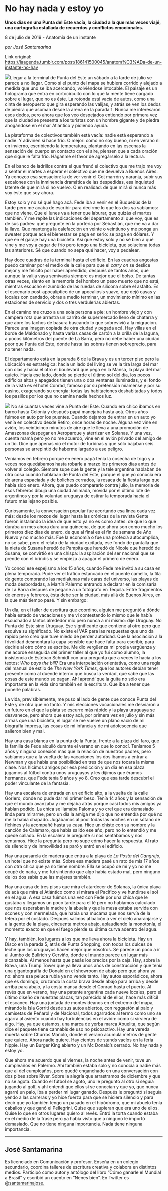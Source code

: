 # No hay nada y estoy yo

**Unos días en una Punta del Este vacía, la ciudad a la que más veces viajé, una cartografía estallada de recuerdos y conflictos emocionales.**

8 de julio de 2019 - Anatomía de un instante

_por José Santamarina_

Link original: https://laagenda.tumblr.com/post/186141500045/anatom%C3%ADa-de-un-instante-no-hay

![](https://64.media.tumblr.com/0bc1e4d48289dce47e626c6fd6a0fe64/2e12117339e6a534-1c/s500x750/f405b69f43937062144b6987664487ab9242afbc.jpg)Llegar a la
terminal de Punta del Este un sábado a la tarde de julio se parece a no llegar.
Como si el punto del mapa se hubiera corrido y alejado a medida que uno se iba
acercando, volviéndose intocable. El paisaje es un holograma que entra en
cortocircuito con lo que la mente tiene cargado sobre el lugar, que no es éste.
La rotonda está vacía de autos, como una cinta de aeropuerto que gira esperando
las valijas, y atrás se ven los dedos de piedra que asoman desde la arena en la
parada 1. Nunca me interesaron esos dedos, pero ahora que los veo despejados
entiendo por primera vez que la ciudad se presenta a los turistas con un hombre
gigante y de piedra ahogándose en el mar Atlántico y pidiendo ayuda. 

La plataforma de
colectivos también está vacía: nadie está esperando a nadie. Y adivinen si hace
frío. O mejor: como no soy bueno, ni en verano ni en invierno, escribiendo la
temperatura, plantando en las escenas la sensación del cuerpo en contacto con
el aire, piensen que a cada oración que sigue le falta frío. Háganme el favor
de agregárselo a la lectura. 

En el banco de
ladrillos contra el que frenó el colectivo que me trajo me voy a sentar el
martes a esperar el colectivo que me devuelva a Buenos Aires. Ya conozco esa
sensación: la de ver venir el Cot marrón y naranja, subir sus escalones con la
inminencia dramática de las despedidas, esa inquietud latente de que mirá si no
vuelvo. O en realidad: de que mirá si nunca más soy éste que soy ahora. 

Estoy solo y no
sé qué hago acá. Fede iba a venir en el Buquebús de la tarde pero me acaba de
escribir para decirme lo que los dos ya sabíamos: que no viene. Que el lunes va
a tener que laburar, que quizás el martes también. Y me repite las indicaciones
del departamento al que voy, que es de sus padres: que pregunte en la portería
por Sebastián, que me va a dar la llave. Que mantenga la calefacción en veinte
o veintiuno y me ponga un sweater porque acá el bienestar se paga en serio: se
paga en dólares. Y que en el garaje hay una bicicleta. Así que estoy solo y no
sé bien a qué vine y me voy a cagar de frío pero tengo una bicicleta, que
soluciona todas las anteriores. Sé que cuando no sepa qué hacer, voy a
pedalear. 

Hay doce cuadras
de la terminal hasta el edificio. En las cuadras angostas puedo caminar por el
medio de la calle para que el *carry on*
se deslice mejor y me felicito por haber aprendido, después de tantos años, que
aunque la valija vaya semivacía siempre es mejor que el bolso. De tantas otras
veces, siento en la memoria del hombro un peso muerto que no está, mientras
escucho el zumbido de las ruedas de silicona sobre el asfalto. Es el escenario
post-apocalíptico de un apocalipsis suave, que dejó casas y locales con candado,
obras a medio terminar, un movimiento mínimo en las estaciones de servicio y
dos o tres verdulerías abiertas. 

En el camino me
cruzo a una sola persona a pie: un hombre viejo y con campera rota que arrastra
un carrito de supermercado lleno de chatarra y que abre los tachos de basura
buscando lo que sobrevivió a la migración. Parece una imagen copiada de otra
ciudad y pegada acá. Hay villas en el borde de Maldonado y hasta varias casas
de cartón a la orilla de la laguna, a pocos kilómetros del puente de La Barra,
pero no debe haber una ciudad peor que Punta del Este, donde hasta las sobras
tienen sobreprecio, para no tener nada. 

El departamento
está en la parada 6 de la Brava y es un tercer piso pero la ubicación es
estratégica: hacia un lado del living se ve la tira larga del mar con olas y
hacia el otro el boulevard que pega en la Mansa, la playa del mar quieto. Hacia
ese lado, donde se pierde el último sol del día, los pocos edificios altos y
apagados tienen una o dos ventanas iluminadas, y el fondo de la vista es el
hotel Conrad, famoso por su pretensión miamense y por su casino, exagerando su
energía: todas las habitaciones deshabitadas y todos los pasillos por los que
no camina nadie hechos luz. 

![](https://64.media.tumblr.com/0bc1e4d48289dce47e626c6fd6a0fe64/2e12117339e6a534-1c/s500x750/f405b69f43937062144b6987664487ab9242afbc.jpg)
No sé cuántas
veces vine a Punta del Este. Cuando era chico íbamos en barco hasta Colonia y
después papá manejaba hasta acá. Otros años fuimos en auto por los puentes. Cuando
dejamos de entrar en un auto yo venía en colectivo desde Retiro, once horas de
noche. Alguna vez vine en avión, los veinticinco minutos de aire que le lleva a
una promoción de Amaszonas despegar en Aeroparque y aterrizar en Solanas. Y una
vez, cuenta mamá pero yo no me acuerdo, vine en el avión privado del amigo de
un tío. Dice que apenas vio el motor de turbinas y que sólo bajaban seis personas
se arrepintió de haberme largado a ese peligro. 

Veníamos en
febrero porque en enero papá tenía la cosecha de trigo y a veces nos quedábamos
hasta robarle a marzo los primeros días antes de volver al colegio. Siempre
supe que la gente y la tele argentina hablaban de otra cosa cuando hablaban de
Punta del Este, porque el que yo conocía era de arena espaciada y de boliches
cerrados, la resaca de la fiesta larga que había sido enero. Ahora, que puedo
compararlo contra julio, la memoria de esos febreros dibuja una ciudad animada,
movida por el último lote de argentinos y por la voluntad uruguaya de estirar
la temporada hacia el futuro más lejano posible. 

Curiosamente, la
conversación popular fue acortando esa línea cada vez más: desde los mozos del
lugar hasta las crónicas de la revista Gente fueron instalando la idea de que
esto ya no es como antes: de que lo que duraba un mes ahora dura una quincena,
de que ahora son como mucho los primeros diez días de enero, de que al final es
el fin de semana de Año Nuevo y no mucho más. Fue la economía o fue una
profecía autocumplida, no se sabe, pero el relato de la ciudad excitada, ese
fondo de pantalla que la nieta de Susana heredó de Pampita que heredó de Nicole
que heredó de Susana, se convirtió en una chispa: la aspiración del ser
nacional que se prende con el brindis y se empieza a apagar el primero de
enero. 

Yo conocí ese espejismo
a los 15 años, cuando Fede me invitó a su casa en plena temporada. Pude ver el
tráfico estancado en el puente camello, la fila de gente comprando las
medialunas más caras del universo, las playas de moda desbordadas, a Martín
Palermo entrando a declarar en la comisaría de La Barra después de pegarle a un
fotógrafo en Tequila. Entre fragmentos de eneros y febreros, ésta debe ser la
ciudad, más allá de Buenos Aires, en la que más tiempo pasé. Y sin embargo: 

Un día, en el
taller de escritura que coordino, alguien me preguntó a dónde había estado de vacaciones
y me vi contestando lo mismo que le había escuchado a tantos alrededor mío pero
nunca a mí mismo: dije Uruguay. No Punta del Este sino Uruguay. Ese
significante que contiene al otro pero que esquiva su significado. No existe el
VAR para las respuestas que uno da rápido pero creo que tuve miedo de perder
autoridad. Que la asociación a la frivolidad desmontara la capa sensible que
hace falta para escribir, para decirle al otro cómo se escribe. Me dio
vergüenza mi propia vergüenza y me acordé enseguida del primer taller al que yo
fui como alumno, la insistencia de Esteban Schmidt con una pregunta que a veces
le hacía a los textos: *Who pays the bill?*
Era una interpelación orientativa, como una regla del manual de estilo de *The New York Times*, que los autores
debían tener presente como al duende interno que busca la verdad, que sabe que
las cosas de este mundo se pagan. Ahí aprendí que la guita no sólo era
importante en la vida sino también en la escritura. Que iba a tener que ponerle
palabras. 

La vida,
previsiblemente, me puso al lado de gente que conoce Punta del Este y de otra
que no tanto. Y mis elecciones vocacionales me desviaron a un futuro en el que
la plata se escurre más rápido y la playa uruguaya se desvanece, pero ahora que
estoy acá, por primera vez en julio y sin más armas que una bicicleta, el lugar
se me vuelve un plano vacío de mi biografía impresa, las cosas de mi infancia y
de mi adolescencia que salieron bien y mal. 

Hay una casa
blanca en la punta de la Punta, frente a la plaza del faro, que la familia de
Fede alquiló durante el verano en que lo conocí. Teníamos 5 años y ninguna
conexión más que la relación de nuestros padres, pero sabíamos que a la vuelta
de las vacaciones los dos íbamos a entrar a Newman y que había una posibilidad
en tres de que nos tocara la misma clase. Nos hicimos amigos por esa predicción
y un día en esa plaza jugamos al fútbol contra unos uruguayos y les dijimos que
éramos hermanos, que Fede tenía 9 años y yo 8. Creo que esa tarde descubrí el
poder vinculante de la fantasía. 

Hay una escalera
de entrada en un edificio alto, a la vuelta de la calle Gorlero, donde no pude
dar mi primer beso. Tenía 14 años y la sensación de que el mundo avanzaba y me
dejaba atrás porque casi todos mis amigos ya habían podido. La chica se llamaba
Paloma y yo creí que era demasiado linda para mirarme, pero un día la amiga me
dijo que no entendía por qué no me la había chapado. Jugábamos al pool todas
las noches en un sótano de fichines y la acompañé hasta su casa. Hice un chiste
con su nombre y la canción de Calamaro, que había salido ese año, pero no lo
entendió y me quedé callado. En la escalera le pregunté si nos sentábamos y nos
sentamos. Hice la pregunta pero no supe cómo hacer la respuesta. Al rato de
silencio y de inmovilidad se paró y entró en el edificio. 

Hay una pasarela
de madera que entra a la playa de *La
Posta del Cangrejo*, un hotel que no existe más. Sobre esa madera pasé un
rato de mis 17 años con otra chica que ya no tiene nombre. Ella se ocupó de mí
y yo no me ocupé de nada, y me fui sintiendo que algo había estado mal, pero
ninguno de los dos sabía que las mujeres también. 

Hay una casa de
tres pisos que mira el atardecer de Solanas, la única playa de acá que mira el
Atlántico como si mirara el Pacífico y ve hundirse el sol en el agua. A esa
casa fuimos una vez con Fede por una chica que le gustaba y llegamos un poco
tarde para el té pero no habíamos calculado que nos esperaban la madre y la
abuela y que la mesa estaba servida con scones y con mermelada, que había una
mucama que nos servía de la tetera por el costado. Después salimos al balcón a
ver el cielo anaranjarse y a la gente de la playa, cincuenta metros abajo,
aplaudiendo la monotonía, el momento exacto en que el fuego pierde su última
curva adentro del agua. 

Y hay, también,
los lugares a los que me lleva ahora la bicicleta. Hay un Disco en la parada 5,
atrás de Punta Shopping, con todos los dulces de leche que los uruguayos hacen
mejor que nosotros. Se parece un poco a ir al Jumbo de Bullrich y Cerviño,
donde el mundo parece un lugar más alcanzable. Al menos hasta que pasás los
precios por la caja. Hay, sobre la Brava, una Trump Tower que ya lleva unos años
de construcción y que tenía una gigantografía de Donald en el showroom de abajo
pero que ahora ya no: ahora esa peluca rubia ya no vende tanto. Hay autos
esporádicos, ahora que es domingo, cruzando la costa brava desde abajo para
arriba y desde arriba para abajo, y la costa mansa desde el Conrad hasta el
puerto. Al revés que en verano, hay una patente argentina cada nueve locales,
pero el último diseño de nuestras placas, tan parecido al de ellos, hace más
difícil el escaneo. Hay una juntada de montevideanos en el extremo del mapa,
mirando la Isla Gorriti desde sus autos abiertos, con reggaetón al palo y
camisetas de Peñarol y de Nacional, todos agarrados al termo como uno se agarra
al asiento cuando hay turbulencias en el avión: como si sirviera de algo. Hay,
ya que estamos, una marca de yerba marca Abuelita, que según dice el paquete
tiene cannabis de uso no psicoactivo. Hay una vereda muerta sobre Churros
Manolo, donde el verano acumula metros de gente que quiere. Ahora nadie quiere.
Hay cientos de stands vacíos en la feria hippie. Hay un Burger King abierto y un
Mc Donald’s cerrado. No hay nada y estoy yo. 

Que ahora me
acuerdo que el viernes, la noche antes de venir, tuve un cumpleaños en Palermo.
Ahí también estaba solo y no conocía a nadie más que al del cumpleaños, pero
quedé enganchado en una conversación con dos pibes sobre River. Sobre la alegría
que arrastramos de diciembre y que no se agota. Cuando el fútbol se agotó, uno
le preguntó al otro si seguía jugando al golf, y ahí entendí que ellos sí se
conocían y que yo, que nunca agarré un palo, iba a perder mi lugar ganado.
Después le preguntó si seguía yendo a las carreras y yo hice fuerza para que se
hiciera silencio y para decir que yo también tengo un pasado en el hipódromo,
que mi abuelo tenía caballos y que ganó el Pellegrini. Quise que supieran que
era uno de ellos. Quise lo que en otros lugares quiero al revés. Entró la torta
cuando estaba en el medio de la frase pero ya había visto que a ninguno le
importó demasiado. Que no tiene ninguna importancia. Nada tiene ninguna
importancia.



---

 José Santamarina
-----------------

 Es licenciado en Comunicación y profesor. Enseña en un colegio secundario, coordina talleres de escritura creativa y colabora en distintos medios. Participó como autor y antólogo del libro “Cómo ganarle el Mundial a Brasil” y escribió un cuento en “Nenes bien”. En Twitter es [@santamarinajose.](https://twitter.com/santamarinajose)


